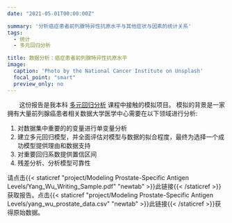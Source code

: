 ```yaml
---
date: "2021-05-01T00:00:00Z"

summary: '分析癌症患者前列腺特异性抗原水平与其他症状与因素的统计关系'
tags:
  - 统计
  - 多元回归分析

title: 数据分析：癌症患者前列腺特异性抗原水平
image:
  caption: 'Photo by the National Cancer Institute on Unsplash'
  focal_point: "smart"
  preview_only: no
---
```


&nbsp;&nbsp;&nbsp;&nbsp;&nbsp;&nbsp; 这份报告是我本科 [多元回归分析](https://www.kenyon.edu/academics/departments-and-majors/mathematics-statistics/academic-program-requirements/courses-in-statistics/) 课程中接触的模拟项目。
模拟的背景是一家拥有大量前列腺癌患者相关数据大学医学中心需要在以下领域进行分析: 

1. 对数据集中重要的的变量进行单变量分析
2. 建立多元回归模型，并全面评估对模型与数据的拟合程度，最终为选择一个成功模型提供理由和数据支持
3. 对重要回归系数提供置信区间
4. 残差分析、分析模型可靠性

请点击{{< staticref "project/Modeling Prostate-Specific Antigen Levels/Yang_Wu_Writing_Sample.pdf" "newtab" >}}此链接{{< /staticref >}}获取报告。点击{{< staticref "project/Modeling Prostate-Specific Antigen Levels/yang_wu_prostate_data.csv" "newtab" >}}此链接{{< /staticref >}}获得原始数据。




